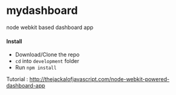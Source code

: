 mydashboard
===========

node webkit based dashboard app

#### Install
- Download/Clone the repo
- `cd` into `development` folder
- Run `npm install`


Tutorial :  http://thejackalofjavascript.com/node-webkit-powered-dashboard-app

